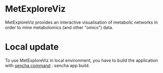# MetExploreViz

MetExploreViz provides an interactive visualisation of metabolic networks in order to mine metabolomics (and other "omics") data.

# Local update

To use MetExploreViz in local environment, you have to build the application with [sencha command](https://www.sencha.com/products/extjs/cmd-download/) : sencha app build.  